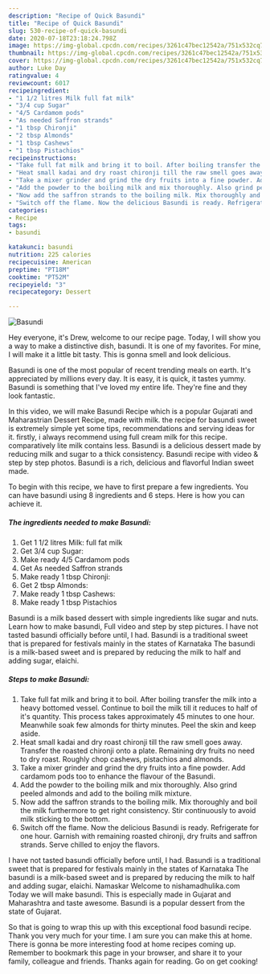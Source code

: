 ```yaml
---
description: "Recipe of Quick Basundi"
title: "Recipe of Quick Basundi"
slug: 530-recipe-of-quick-basundi
date: 2020-07-18T23:18:24.798Z
image: https://img-global.cpcdn.com/recipes/3261c47bec12542a/751x532cq70/basundi-recipe-main-photo.jpg
thumbnail: https://img-global.cpcdn.com/recipes/3261c47bec12542a/751x532cq70/basundi-recipe-main-photo.jpg
cover: https://img-global.cpcdn.com/recipes/3261c47bec12542a/751x532cq70/basundi-recipe-main-photo.jpg
author: Luke Day
ratingvalue: 4
reviewcount: 6017
recipeingredient:
- "1 1/2 litres Milk full fat milk"
- "3/4 cup Sugar"
- "4/5 Cardamom pods"
- "As needed Saffron strands"
- "1 tbsp Chironji"
- "2 tbsp Almonds"
- "1 tbsp Cashews"
- "1 tbsp Pistachios"
recipeinstructions:
- "Take full fat milk and bring it to boil. After boiling transfer the milk into a heavy bottomed vessel. Continue to boil the milk till it reduces to half of it&#39;s quantity. This process takes approximately 45 minutes to one hour. Meanwhile soak few almonds for thirty minutes. Peel the skin and keep aside."
- "Heat small kadai and dry roast chironji till the raw smell goes away. Transfer the roasted chironji onto a plate. Remaining dry fruits no need to dry roast. Roughly chop cashews, pistachios and almonds."
- "Take a mixer grinder and grind the dry fruits into a fine powder. Add cardamom pods too to enhance the flavour of the Basundi."
- "Add the powder to the boiling milk and mix thoroughly. Also grind peeled almonds and add to the boiling milk mixture."
- "Now add the saffron strands to the boiling milk. Mix thoroughly and boil the milk furthermore to get right consistency. Stir continuously to avoid milk sticking to the bottom."
- "Switch off the flame. Now the delicious Basundi is ready. Refrigerate for one hour. Garnish with remaining roasted chironji, dry fruits and saffron strands. Serve chilled to enjoy the flavors."
categories:
- Recipe
tags:
- basundi

katakunci: basundi 
nutrition: 225 calories
recipecuisine: American
preptime: "PT18M"
cooktime: "PT52M"
recipeyield: "3"
recipecategory: Dessert

---
```



![Basundi](https://img-global.cpcdn.com/recipes/3261c47bec12542a/751x532cq70/basundi-recipe-main-photo.jpg)

Hey everyone, it's Drew, welcome to our recipe page. Today, I will show you a way to make a distinctive dish, basundi. It is one of my favorites. For mine, I will make it a little bit tasty. This is gonna smell and look delicious.

Basundi is one of the most popular of recent trending meals on earth. It's appreciated by millions every day. It is easy, it is quick, it tastes yummy. Basundi is something that I've loved my entire life. They're fine and they look fantastic.

In this video, we will make Basundi Recipe which is a popular Gujarati and Maharastrian Dessert Recipe, made with milk. the recipe for basundi sweet is extremely simple yet some tips, recommendations and serving ideas for it. firstly, i always recommend using full cream milk for this recipe. comparatively lite milk contains less. Basundi is a delicious dessert made by reducing milk and sugar to a thick consistency. Basundi recipe with video &amp; step by step photos. Basundi is a rich, delicious and flavorful Indian sweet made.


To begin with this recipe, we have to first prepare a few ingredients. You can have basundi using 8 ingredients and 6 steps. Here is how you can achieve it.

<!--inarticleads1-->

##### The ingredients needed to make Basundi:

1. Get 1 1/2 litres Milk: full fat milk
1. Get 3/4 cup Sugar:
1. Make ready 4/5 Cardamom pods
1. Get As needed Saffron strands
1. Make ready 1 tbsp Chironji:
1. Get 2 tbsp Almonds:
1. Make ready 1 tbsp Cashews:
1. Make ready 1 tbsp Pistachios


Basundi is a milk based dessert with simple ingredients like sugar and nuts. Learn how to make basundi, Full video and step by step pictures. I have not tasted basundi officially before until, I had. Basundi is a traditional sweet that is prepared for festivals mainly in the states of Karnataka The basundi is a milk-based sweet and is prepared by reducing the milk to half and adding sugar, elaichi. 

<!--inarticleads2-->

##### Steps to make Basundi:

1. Take full fat milk and bring it to boil. After boiling transfer the milk into a heavy bottomed vessel. Continue to boil the milk till it reduces to half of it&#39;s quantity. This process takes approximately 45 minutes to one hour. Meanwhile soak few almonds for thirty minutes. Peel the skin and keep aside.
1. Heat small kadai and dry roast chironji till the raw smell goes away. Transfer the roasted chironji onto a plate. Remaining dry fruits no need to dry roast. Roughly chop cashews, pistachios and almonds.
1. Take a mixer grinder and grind the dry fruits into a fine powder. Add cardamom pods too to enhance the flavour of the Basundi.
1. Add the powder to the boiling milk and mix thoroughly. Also grind peeled almonds and add to the boiling milk mixture.
1. Now add the saffron strands to the boiling milk. Mix thoroughly and boil the milk furthermore to get right consistency. Stir continuously to avoid milk sticking to the bottom.
1. Switch off the flame. Now the delicious Basundi is ready. Refrigerate for one hour. Garnish with remaining roasted chironji, dry fruits and saffron strands. Serve chilled to enjoy the flavors.


I have not tasted basundi officially before until, I had. Basundi is a traditional sweet that is prepared for festivals mainly in the states of Karnataka The basundi is a milk-based sweet and is prepared by reducing the milk to half and adding sugar, elaichi. Namaskar Welcome to nishamadhulika.com Today we will make basundi. This is especially made in Gujarat and Maharashtra and taste awesome. Basundi is a popular dessert from the state of Gujarat. 

So that is going to wrap this up with this exceptional food basundi recipe. Thank you very much for your time. I am sure you can make this at home. There is gonna be more interesting food at home recipes coming up. Remember to bookmark this page in your browser, and share it to your family, colleague and friends. Thanks again for reading. Go on get cooking!
